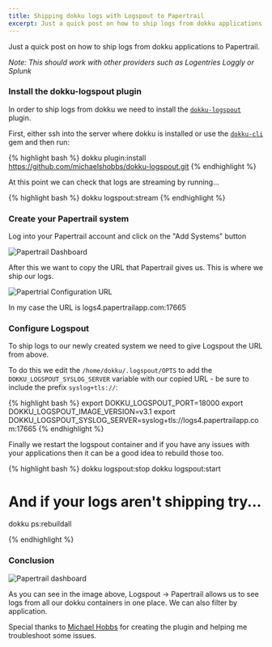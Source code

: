 ```yaml
---
title: Shipping dokku logs with Logspout to Papertrail
excerpt: Just a quick post on how to ship logs from dokku applications to Papertrail...
---
```


Just a quick post on how to ship logs from dokku applications to Papertrail.

*Note: This should work with other providers such as Logentries Loggly or Splunk*

### Install the dokku-logspout plugin

In order to ship logs from dokku we need to install the [`dokku-logspout`](https://github.com/michaelshobbs/dokku-logspout) plugin.

First, either ssh into the server where dokku is installed or use the [`dokku-cli`](https://github.com/SebastianSzturo/dokku-cli) gem and then run:

{% highlight bash %}
dokku plugin:install https://github.com/michaelshobbs/dokku-logspout.git
{% endhighlight %}

At this point we can check that logs are streaming by running...

{% highlight bash %}
dokku logspout:stream
{% endhighlight %}


### Create your Papertrail system

Log into your Papertrail account and click on the "Add Systems" button

![Papertrail Dashboard](https://www.dropbox.com/s/1y3oqixf8eu80s3/Screenshot%202016-10-23%2015.51.10.png?dl=1)

After this we want to copy the URL that Papertrail gives us. This is where we ship our logs.

![Papertrial Configuration URL](https://www.dropbox.com/s/0x4absa6mxcu0ae/Screenshot%202016-10-23%2015.52.00.png?dl=1)

In my case the URL is logs4.papertrailapp.com:17665

### Configure Logspout

To ship logs to our newly created system we need to give Logspout the URL from above.

To do this we edit the `/home/dokku/.logspout/OPTS` to add the `DOKKU_LOGSPOUT_SYSLOG_SERVER` variable with our copied URL - be sure to include the prefix `syslog+tls://`:

{% highlight bash %}
export DOKKU_LOGSPOUT_PORT=18000
export DOKKU_LOGSPOUT_IMAGE_VERSION=v3.1
export DOKKU_LOGSPOUT_SYSLOG_SERVER=syslog+tls://logs4.papertrailapp.com:17665
{% endhighlight %}

Finally we restart the logspout container and if you have any issues with your applications then it can be a good idea to rebuild those too.

{% highlight bash %}
dokku logspout:stop
dokku logspout:start

# And if your logs aren't shipping try...

dokku ps:rebuildall

{% endhighlight %}

### Conclusion

![Papertrail dashboard](https://www.dropbox.com/s/3f3vvzl8v7xigvt/Screenshot%202016-10-23%2016.30.26.png?dl=1)

As you can see in the image above, Logspout -> Papertrail allows us to see logs from all our dokku containers in one place. We can also filter by application.

Special thanks to [Michael Hobbs](https://github.com/michaelshobbs) for creating the plugin and helping me troubleshoot some issues.
